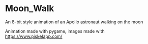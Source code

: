 # Moon_Walk
An 8-bit style animation of an Apollo astronaut walking on the moon 

Animation made with pygame, images made with https://www.piskelapp.com/
